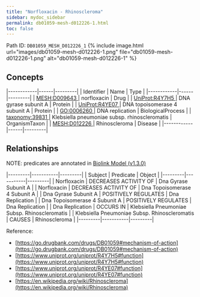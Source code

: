 ```yaml
---
title: "Norfloxacin - Rhinoscleroma"
sidebar: mydoc_sidebar
permalink: db01059-mesh-d012226-1.html
toc: false 
---
```



Path ID: `DB01059_MESH_D012226_1`
{% include image.html url="images/db01059-mesh-d012226-1.png" file="db01059-mesh-d012226-1.png" alt="db01059-mesh-d012226-1" %}

## Concepts

|------------|------|---------|
| Identifier | Name | Type    |
|------------|------|---------|
| <a href="https://identifiers.org/MESH:D009643">MESH:D009643 </a> | norfloxacin | Drug |
| <a href="https://identifiers.org/UniProt:R4Y7H5">UniProt:R4Y7H5 </a> | DNA gyrase subunit A | Protein |
| <a href="https://identifiers.org/UniProt:R4YE07">UniProt:R4YE07 </a> | DNA topoisomerase 4 subunit A | Protein |
| <a href="https://identifiers.org/GO:0006260">GO:0006260 </a> | DNA replication | BiologicalProcess |
| <a href="https://identifiers.org/taxonomy:39831">taxonomy:39831 </a> | Klebsiella pneumoniae subsp. rhinoscleromatis | OrganismTaxon |
| <a href="https://identifiers.org/MESH:D012226">MESH:D012226 </a> | Rhinoscleroma | Disease |
|------------|------|---------|

## Relationships


NOTE: predicates are annotated in <a href="https://github.com/biolink/biolink-model/releases/tag/v1.3.0">Biolink Model (v1.3.0)</a>

|---------|-----------|---------|
| Subject | Predicate | Object  |
|---------|-----------|---------|
| Norfloxacin | DECREASES ACTIVITY OF | Dna Gyrase Subunit A |
| Norfloxacin | DECREASES ACTIVITY OF | Dna Topoisomerase 4 Subunit A |
| Dna Gyrase Subunit A | POSITIVELY REGULATES | Dna Replication |
| Dna Topoisomerase 4 Subunit A | POSITIVELY REGULATES | Dna Replication |
| Dna Replication | OCCURS IN | Klebsiella Pneumoniae Subsp. Rhinoscleromatis |
| Klebsiella Pneumoniae Subsp. Rhinoscleromatis | CAUSES | Rhinoscleroma |
|---------|-----------|---------|

Reference: 
  - [https://go.drugbank.com/drugs/DB01059#mechanism-of-action](https://go.drugbank.com/drugs/DB01059#mechanism-of-action)
  - [https://www.uniprot.org/uniprot/R4Y7H5#function](https://www.uniprot.org/uniprot/R4Y7H5#function)
  - [https://www.uniprot.org/uniprot/R4YE07#function](https://www.uniprot.org/uniprot/R4YE07#function)
  - [https://en.wikipedia.org/wiki/Rhinoscleroma](https://en.wikipedia.org/wiki/Rhinoscleroma)
